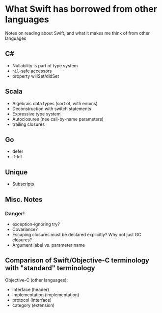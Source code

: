 # What Swift has borrowed from other languages

Notes on reading about Swift, and what it makes me think of from other languages

## C#

* Nullability is part of type system
* `nil`-safe accessors
* property willSet/didSet
  
## Scala
* Algebraic data types (sort of, with enums)
* Deconstruction with switch statements
* Expressive type system
* Autoclosures (nee call-by-name parameters)
* trailing closures

## Go
* defer
* if-let

## Unique
* Subscripts

## Misc. Notes

### Danger!
* exception-ignoring try?
* Covariance?
* Escaping closures must be declared explicitly? Why not just GC closures?
* Argument label vs. parameter name

## Comparison of Swift/Objective-C terminology with "standard" terminology

Objective-C (other languages):

* interface (header)
* implementation (implementation)
* protocol (interface)
* category (extension)
